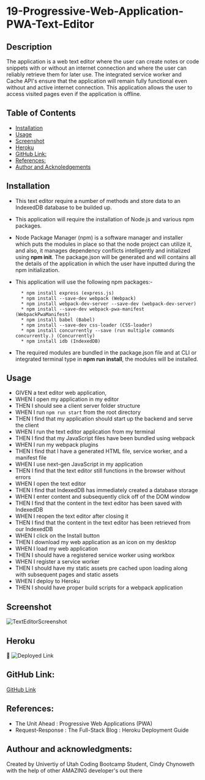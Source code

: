 # 19-Progressive-Web-Application-PWA-Text-Editor


## Description

The application is a web text editor where the user can create notes or code snippets with or without an internet connection and where the user can reliably retrieve them for later use.  The integrated service worker and Cache API's ensure that the application will remain fully functional even without and active internet connection.  This application allows the user to access visited pages even if the application is offline.


## Table of Contents

* [Installation](#installation)
* [Usage](#usage)
* [Screenshot](#screenshot)
* [Heroku](heroku)
* [GitHub Link:](#github-link: )
* [References:](#eferences)
* [Author and Acknoledgements](#author-and-acknowledgements)


## Installation

* This text editor require a number of methods and store data to an IndexedDB database to be builded up.

* This application will require the installation of Node.js and various npm packages.

*   Node Package Manager (npm) is a software manager and installer which puts the modules in place so that the node project can utilize it, and also, it manages dependency conflicts intelligently and initialized using **npm init**. The package.json will be generated and will contains all the details of the application in which the user have inputted during the npm initialization. 

*  This application will use the following npm packages:-

         * npm install express (express.js)
         * npm install --save-dev webpack (Webpack)
         * npm install webpack-dev-server --save-dev (webpack-dev-server)
         * npm install --save-dev webpack-pwa-manifest (WebpackPwaManifest)
         * npm install babel (Babel)
         * npm install --save-dev css-loader (CSS-loader)
         * npm install concurrently --save (run multiple commands concurrently.) (Concurrently)
         * npm install idb (IndexedDB)

* The required modules are bundled in the package.json file and at CLI or integrated terminal type in **npm run install**, the modules will be installed.       

## Usage

* GIVEN a text editor web application, 
* WHEN I open my application in my editor
* THEN I should see a client server folder structure
* WHEN I run `npm run start` from the root directory
* THEN I find that my application should start up the backend and serve the client
* WHEN I run the text editor application from my terminal
* THEN I find that my JavaScript files have been bundled using webpack
* WHEN I run my webpack plugins
* THEN I find that I have a generated HTML file, service worker, and a manifest file
* WHEN I use next-gen JavaScript in my application
* THEN I find that the text editor still functions in the browser without errors
* WHEN I open the text editor
* THEN I find that IndexedDB has immediately created a database storage
* WHEN I enter content and subsequently click off of the DOM window
* THEN I find that the content in the text editor has been saved with IndexedDB
* WHEN I reopen the text editor after closing it
* THEN I find that the content in the text editor has been retrieved from our IndexedDB
* WHEN I click on the Install button
* THEN I download my web application as an icon on my desktop
* WHEN I load my web application
* THEN I should have a registered service worker using workbox
* WHEN I register a service worker
* THEN I should have my static assets pre cached upon loading along with subsequent pages and static assets
* WHEN I deploy to Heroku
* THEN I should have proper build scripts for a webpack application 

## Screenshot
![TextEditorScreenshot](https://user-images.githubusercontent.com/105569378/196063121-512ac8dc-dc96-483b-b792-bf115c7ed3ea.png)

## Heroku
🚀 ![Deployed Link](https://damp-reaches-38127.herokuapp.com)

## GitHub Link: 
[GitHub Link](https://github.com/Cinderbeast) 

## References:

*   The Unit Ahead : Progressive Web Applications (PWA)
*   Request-Response : The Full-Stack Blog : Heroku Deployment Guide
 
## Authour and acknowledgments:

Created by Univertiy of Utah Coding Bootcamp Student, Cindy Chynoweth with the help of other AMAZING developer's out there​



